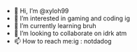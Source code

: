 - 👋 Hi, I’m @xyloh99
- 👀 I’m interested in gaming and coding ig
- 🌱 I’m currently learning bruh
- 💞️ I’m looking to collaborate on idrk atm
- 📫 How to reach me:ig : notdadog

<!---
xyloh99/xyloh99 is a ✨ special ✨ repository because its `README.md` (this file) appears on your GitHub profile.
You can click the Preview link to take a look at your changes.
--->
